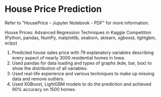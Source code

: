 # House Price Prediction

Refer to "HousePrice - Jupyter Notebook - PDF" for more information.

House Prices: Advanced Regression Techniques in Kaggle Competition (Python, pandas, NumPy, matplotlib, seaborn, sklearn, xgboost, lightgbm, scipy) 
1. Predicted house sales price with 79 explanatory variables describing every aspect of nearly 3000 residential homes in Iowa.
2. Used pandas for data loading and types of graphs (kde, bar, box) to show the distribution of all variables.
3. Used real-life experience and various techniques to make up missing data and remove outliers.
4. Used XGBoost, LightGBM models to do the prediction and achieved 90% accuracy on 1500 homes.
